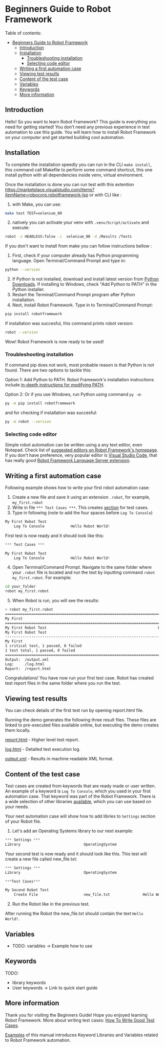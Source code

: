 # Beginners Guide to Robot Framework

Table of contents:

- [Beginners Guide to Robot Framework](#beginners-guide-to-robot-framework)
  - [Introduction](#introduction)
  - [Installation](#installation)
    - [Troubleshooting installation](#troubleshooting-installation)
    - [Selecting code editor](#selecting-code-editor)
  - [Writing a first automation case](#writing-a-first-automation-case)
  - [Viewing test results](#viewing-test-results)
  - [Content of the test case](#content-of-the-test-case)
  - [Variables](#variables)
  - [Keywords](#keywords)
  - [More information](#more-information)

## Introduction

Hello! So you want to learn Robot Framework? This guide is everything you need for getting started! You don’t need any previous experience in test automation to use this guide. You will learn how to install Robot Framework on your computer and get started building cool automation.

## Installation

To complete the installation speedly you can run in the CLI `make install`, this command call Makefile to perform some command shortcut, this one install python with all dependencies inside venv, virtual environment.

Once the installation is done you can run test with this extention https://marketplace.visualstudio.com/items?itemName=robocorp.robotframework-lsp or with CLI like :

1. with Make, you can use:

```bash
make test TEST=selenium_00
```

2. natively you can activate your venv with `.venv/Script/activate` and execute:

```bash
robot -v HEADLESS:false -i  selenium_00 -d /Results /Tests
```

If you don't want to install from make you can follow instructions bellow :

1. First, check if your computer already has Python programming language. Open Terminal/Command Prompt and type in:

```bash
python --version
```

2. If Python is not installed, download and install latest version from [Python Downloads](https://www.python.org/downloads/). If installing to Windows, check "Add Python to PATH" in the Python installer.
3. Restart the Terminal/Command Prompt program after Python installation.
4. Next, install Robot Framework. Type in to Terminal/Command Prompt:

```bash
pip install robotframework
```

If installation was succesful, this command prints robot version:

```bash
robot --version
```

Wow! Robot Framework is now ready to be used!

### Troubleshooting installation

If command pip does not work, most probable reason is that Python is not found. There are two options to tackle this:

Option 1: Add Python to PATH. Robot Framework's installation instructions include [in-depth instructions for modifying PATH](https://github.com/robotframework/robotframework/blob/master/INSTALL.rst#configuring-path).

Option 2: Or if you use Windows, run Python using command `py -m`:

```bash
py -m pip install robotframework
```

and for checking if installation was succesful:

```bash
py -m robot --version
```

### Selecting code editor

Simple robot automation can be written using a any text editor, even Notepad. Check list of [suggested editors on Robot Framework's homepage](https://robotframework.org/#tools). If you don't have preference, very popular editor is [Visual Studio Code](https://code.visualstudio.com/), that has really good [Robot Framework Language Server extension](https://marketplace.visualstudio.com/items?itemName=robocorp.robotframework-lsp).

## Writing a first automation case

Following example shows how to write your first robot automation case:

1. Create a new file and save it using an extension `.robot`, for example, `my_first.robot`
2. Write in file `*** Test Cases ***`. This creates [section](https://robotframework.org/robotframework/latest/RobotFrameworkUserGuide.html#test-data-sections) for test cases.
3. Type in following (note to add the four spaces before `Log To Console`)

```python
My First Robot Test
    Log To Console            Hello Robot World!
```

First test is now ready and it should look like this:

```python
*** Test Cases ***

My First Robot Test
    Log To Console            Hello Robot World!
```

4. Open Terminal/Command Prompt. Navigate to the same folder where your `.robot` file is located and run the test by inputting command `robot my_first.robot`. For example:

```bash
cd your_folder
robot my_first.robot
```

5. When Robot is run, you will see the results:

```bash
> robot my_first.robot
==============================================================================
My First
==============================================================================
My First Robot Test                                                   Hello Robot World!
My First Robot Test                                                   | PASS |
------------------------------------------------------------------------------
My First                                                              | PASS |
1 critical test, 1 passed, 0 failed
1 test total, 1 passed, 0 failed
==============================================================================
Output:  /output.xml
Log:     /log.html
Report:  /report.html

```

Congratulations! You have now run your first test case. Robot has created test report files in the same folder where you run the test.

## Viewing test results

You can check details of the first test run by opening report.html file.

Running the demo generates the following three result files. These files are linked to pre-executed files available online, but executing the demo creates them locally.

[report.html](./Results/report.html) - Higher level test report.

[log.html](./Results/log.html) - Detailed test execution log.

[output.xml](./Results/output.xml) - Results in machine readable XML format.

## Content of the test case

Test cases are created from keywords that are ready made or user written. An example of a keyword is `Log To Console`, which you used in your first automation case. That keyword was part of the Robot Framework. There is a wide selection of other libraries [available](https://robotframework.org/#libraries), which you can use based on your needs.

Your next automation case will show how to add libries to `Settings` section of your Robot file.

1. Let's add an Operating Systems library to our next example:

```python
*** Settings ***
Library                             OperatingSystem
```

Your second test is now ready and it should look like this. This test will create a new file called new_file.txt:

```python
*** Settings ***
Library                             OperatingSystem

***Test Cases***

My Second Robot Test
    Create File                     new_file.txt               Hello World!
```

2. Run the Robot like in the previous test.

After running the Robot the new_file.txt should contain the text `Hello World!`.

## Variables

- TODO: variables -> Example how to use

## Keywords

TODO:

- library keywords
- User keywords -> Link to quick start guide

## More information

Thank you for visiting the Beginners Guide! Hope you enjoyed learning Robot Framework. More about writing test cases: [How To Write Good Test Cases](https://github.com/robotframework/HowToWriteGoodTestCases/blob/master/HowToWriteGoodTestCases.rst).

[Examples](./Examples) of this manual introduces Keyword Libraries and Variables related to Robot Framework automation.
